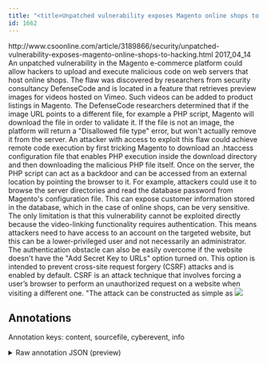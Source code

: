 ```yaml
---
title: "<title>Unpatched vulnerability exposes Magento online shops to hacking | CSO Online</title>"
id: 1662
---
```


<title>Unpatched vulnerability exposes Magento online shops to hacking | CSO Online</title>
<source> http://www.csoonline.com/article/3189866/security/unpatched-vulnerability-exposes-magento-online-shops-to-hacking.html </source>
<date> 2017_04_14 </date>
<text>
An unpatched vulnerability in the Magento e-commerce platform could allow hackers to upload and execute malicious code on web servers that host online shops.
The flaw was discovered by researchers from security consultancy DefenseCode and is located in a feature that retrieves preview images for videos hosted on Vimeo. Such videos can be added to product listings in Magento.
The DefenseCode researchers determined that if the image URL points to a different file, for example a PHP script, Magento will download the file in order to validate it. If the file is not an image, the platform will return a "Disallowed file type" error, but won't actually remove it from the server.
An attacker with access to exploit this flaw could achieve remote code execution by first tricking Magento to download an .htaccess configuration file that enables PHP execution inside the download directory and then downloading the malicious PHP file itself.
Once on the server, the PHP script can act as a backdoor and can be accessed from an external location by pointing the browser to it. For example, attackers could use it to browse the server directories and read the database password from Magento's configuration file. This can expose customer information stored in the database, which in the case of online shops, can be very sensitive.
The only limitation is that this vulnerability cannot be exploited directly because the video-linking functionality requires authentication. This means attackers need to have access to an account on the targeted website, but this can be a lower-privileged user and not necessarily an administrator.
The authentication obstacle can also be easily overcome if the website doesn't have the "Add Secret Key to URLs" option turned on. This option is intended to prevent cross-site request forgery (CSRF) attacks and is enabled by default.
CSRF is an attack technique that involves forcing a user’s browser to perform an unauthorized request on a website when visiting a different one.
"The attack can be constructed as simple as <img src=… in an email or a public message board, which will automatically trigger the arbitrary file upload if a user is currently logged into Magento," the DefenseCode researchers said in an advisory. "An attacker can also entice the user to open a CSRF link using social engineering."
This means that by simply clicking on a link in an email or by visiting a specifically crafted web page, users who have active Magento sessions in their browser might have their accounts abused to compromise websites.
The DefenseCode researchers claim that they've reported these issues to the Magento developers back in November, but received no information regarding patching plans since then.
Several versions of the Magento Community Edition (CE) have been released since November, the most recent one being 2.1.6 on Tuesday. According to DefenseCode, all Magento CE versions continue to be vulnerable, which is what prompted them to go public about the flaw.
“We have been actively investigating the root cause of the reported issue and are not aware of any attacks in the wild,” Magento, the company that oversees development of the e-commerce platform, said in an emailed statement. “We will be addressing the issue in our next patch release and continue to consistently work to improve our assurance processes.”
"All users are strongly advised to enforce the use of 'Add Secret Key to URLs' which mitigates the CSRF attack vector," the DefenseCode researchers said. "To prevent remote code execution through arbitrary file upload the server should be configured to disallow .htaccess files in affected directories."
Magento is used by over 250,000 online retailers, making it an attractive target for hackers. Last year, researchers found thousands of Magento-based online shops that had been compromised and infected with malicious code that skimmed payment card details.
</text>



## Annotations

Annotation keys: content, sourcefile, cyberevent, info

<details>
<summary>Raw annotation JSON (preview)</summary>

```json
{
  "content": "An unpatched vulnerability in the Magento e-commerce platform could allow hackers to upload and execute malicious code on web servers that host online shops. The flaw was discovered by researchers from security consultancy DefenseCode and is located in a feature that retrieves preview images for videos hosted on Vimeo. Such videos can be added to product listings in Magento. The DefenseCode researchers determined that if the image URL points to a different file, for example a PHP script, Magento will download the file in order to validate it. If the file is not an image, the platform will return a \"Disallowed file type\" error, but won't actually remove it from the server. An attacker with access to exploit this flaw could achieve remote code execution by first tricking Magento to download an .htaccess configuration file that enables PHP execution inside the download directory and then downloading the malicious PHP file itself. Once on the server, the PHP script can act as a backdoor and can be accessed from an external location by pointing the browser to it. For example, attackers could use it to browse the server directories and read the database password from Magento's configuration file. This can expose customer information stored in the database, which in the case of online shops, can be very sensitive. The only limitation is that this vulnerability cannot be exploited directly because the video-linking functionality requires authentication. This means attackers need to have access to an account on the targeted website, but this can be a lower-privileged user and not necessarily an administrator. The authentication obstacle can also be easily overcome if the website doesn't have the \"Add Secret Key to URLs\" option turned on. This option is intended to prevent\u00a0cross-site request forgery (CSRF) attacks and is enabled by default. CSRF is an attack technique that involves forcing a user\u2019s browser to perform an unauthorized request on a website when visiting a different one. \"The attack can be constructed as simple as <img src=\u2026 in an email or a public message board, which will automatically trigger the arbitrary file upload if a user is currently logged into Magento,\" the DefenseCode researchers said in an advisory. \"An attacker can also entice the user to open a CSRF link using social engineering.\" This means that by simply clicking on a link in an email or by visiting a specifically crafted web page, users who have active Magento sessions in their browser might have their accounts abused to compromise websites. The DefenseCode researchers claim that they've reported these issues to the Magento developers back in November, but received no information regarding patching plans since then. Several versions of the Magento Community Edition (CE) have been released since November, the most recent one being 2.1.6 on Tuesday. According to DefenseCode, all Magento CE versions continue to be vulnerable, which is what prompted them to go public about the flaw. \u201cWe have been actively investigating the root cause of the reported issue and are not aware of any attacks in the wild,\u201d Magento, the company that oversees development of the e-commerce platform, said in an emailed statement. \u201cWe will be addressing the issue in our next patch release and continue to consistently work to improve our assurance processes.\u201d \"All users are strongly\u00a0advised to enforce the use of 'Add Secret Key to URLs' which mitigates the CSRF attack vector,\" the DefenseCode researchers said. \"To prevent remote code execution through arbitrary file upload the server should be configured\u00a0to disallow .htaccess files in affected directories.\" Magento is used by over 250,000 online retailers, making it an attractive target for hackers. Last year, researchers found thousands of Magento-based online shops that had been compromised and infected with malicious code that skimmed payment card details.",
  "
```
</details>

